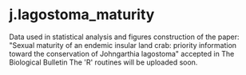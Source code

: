 # j.lagostoma_maturity
Data used in statistical analysis and figures construction of the paper: "Sexual maturity of an endemic insular land crab: priority information toward the conservation of Johngarthia lagostoma" accepted in The Biological Bulletin
The 'R' routines will be uploaded soon. 
